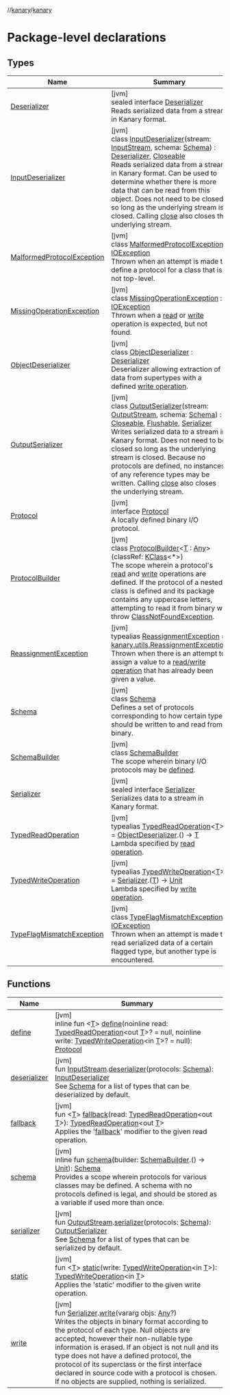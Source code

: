 //[kanary](../../index.md)/[kanary](index.md)

# Package-level declarations

## Types

| Name | Summary |
|---|---|
| [Deserializer](-deserializer/index.md) | [jvm]<br>sealed interface [Deserializer](-deserializer/index.md)<br>Reads serialized data from a stream in Kanary format. |
| [InputDeserializer](-input-deserializer/index.md) | [jvm]<br>class [InputDeserializer](-input-deserializer/index.md)(stream: [InputStream](https://docs.oracle.com/javase/8/docs/api/java/io/InputStream.html), schema: [Schema](-schema/index.md)) : [Deserializer](-deserializer/index.md), [Closeable](https://docs.oracle.com/javase/8/docs/api/java/io/Closeable.html)<br>Reads serialized data from a stream in Kanary format. Can be used to determine whether there is more data that can be read from this object. Does not need to be closed so long as the underlying stream is closed. Calling [close](-input-deserializer/close.md) also closes the underlying stream. |
| [MalformedProtocolException](-malformed-protocol-exception/index.md) | [jvm]<br>class [MalformedProtocolException](-malformed-protocol-exception/index.md) : [IOException](https://docs.oracle.com/javase/8/docs/api/java/io/IOException.html)<br>Thrown when an attempt is made to define a protocol for a class that is not top-level. |
| [MissingOperationException](-missing-operation-exception/index.md) | [jvm]<br>class [MissingOperationException](-missing-operation-exception/index.md) : [IOException](https://docs.oracle.com/javase/8/docs/api/java/io/IOException.html)<br>Thrown when a [read](-protocol-builder/read.md) or [write](-protocol-builder/write.md) operation is expected, but not found. |
| [ObjectDeserializer](-object-deserializer/index.md) | [jvm]<br>class [ObjectDeserializer](-object-deserializer/index.md) : [Deserializer](-deserializer/index.md)<br>Deserializer allowing extraction of data from supertypes with a defined [write operation](-protocol-builder/write.md). |
| [OutputSerializer](-output-serializer/index.md) | [jvm]<br>class [OutputSerializer](-output-serializer/index.md)(stream: [OutputStream](https://docs.oracle.com/javase/8/docs/api/java/io/OutputStream.html), schema: [Schema](-schema/index.md)) : [Closeable](https://docs.oracle.com/javase/8/docs/api/java/io/Closeable.html), [Flushable](https://docs.oracle.com/javase/8/docs/api/java/io/Flushable.html), [Serializer](-serializer/index.md)<br>Writes serialized data to a stream in Kanary format. Does not need to be closed so long as the underlying stream is closed. Because no protocols are defined, no instances of any reference types may be written. Calling [close](-output-serializer/close.md) also closes the underlying stream. |
| [Protocol](-protocol/index.md) | [jvm]<br>interface [Protocol](-protocol/index.md)<br>A locally defined binary I/O protocol. |
| [ProtocolBuilder](-protocol-builder/index.md) | [jvm]<br>class [ProtocolBuilder](-protocol-builder/index.md)&lt;[T](-protocol-builder/index.md) : [Any](https://kotlinlang.org/api/latest/jvm/stdlib/kotlin/-any/index.html)&gt;(classRef: [KClass](https://kotlinlang.org/api/latest/jvm/stdlib/kotlin.reflect/-k-class/index.html)&lt;*&gt;)<br>The scope wherein a protocol's [read](-protocol-builder/read.md) and [write](-protocol-builder/write.md) operations are defined. If the protocol of a nested class is defined and its package contains any uppercase letters, attempting to read it from binary will throw [ClassNotFoundException](https://docs.oracle.com/javase/8/docs/api/java/lang/ClassNotFoundException.html). |
| [ReassignmentException](-reassignment-exception/index.md) | [jvm]<br>typealias [ReassignmentException](-reassignment-exception/index.md) = [kanary.utils.ReassignmentException](../kanary.utils/-reassignment-exception/index.md)<br>Thrown when there is an attempt to assign a value to a [read/write operation](-protocol-builder/index.md) that has already been given a value. |
| [Schema](-schema/index.md) | [jvm]<br>class [Schema](-schema/index.md)<br>Defines a set of protocols corresponding to how certain types should be written to and read from binary. |
| [SchemaBuilder](-schema-builder/index.md) | [jvm]<br>class [SchemaBuilder](-schema-builder/index.md)<br>The scope wherein binary I/O protocols may be [defined](-schema-builder/define.md). |
| [Serializer](-serializer/index.md) | [jvm]<br>sealed interface [Serializer](-serializer/index.md)<br>Serializes data to a stream in Kanary format. |
| [TypedReadOperation](-typed-read-operation/index.md) | [jvm]<br>typealias [TypedReadOperation](-typed-read-operation/index.md)&lt;[T](-typed-read-operation/index.md)&gt; = [ObjectDeserializer](-object-deserializer/index.md).() -&gt; [T](-typed-read-operation/index.md)<br>Lambda specified by [read operation](-protocol-builder/read.md). |
| [TypedWriteOperation](-typed-write-operation/index.md) | [jvm]<br>typealias [TypedWriteOperation](-typed-write-operation/index.md)&lt;[T](-typed-write-operation/index.md)&gt; = [Serializer](-serializer/index.md).([T](-typed-write-operation/index.md)) -&gt; [Unit](https://kotlinlang.org/api/latest/jvm/stdlib/kotlin/-unit/index.html)<br>Lambda specified by [write operation](-protocol-builder/index.md). |
| [TypeFlagMismatchException](-type-flag-mismatch-exception/index.md) | [jvm]<br>class [TypeFlagMismatchException](-type-flag-mismatch-exception/index.md) : [IOException](https://docs.oracle.com/javase/8/docs/api/java/io/IOException.html)<br>Thrown when an attempt is made to read serialized data of a certain flagged type, but another type is encountered. |

## Functions

| Name | Summary |
|---|---|
| [define](define.md) | [jvm]<br>inline fun &lt;[T](define.md)&gt; [define](define.md)(noinline read: [TypedReadOperation](-typed-read-operation/index.md)&lt;out [T](define.md)&gt;? = null, noinline write: [TypedWriteOperation](-typed-write-operation/index.md)&lt;in [T](define.md)&gt;? = null): [Protocol](-protocol/index.md) |
| [deserializer](deserializer.md) | [jvm]<br>fun [InputStream](https://docs.oracle.com/javase/8/docs/api/java/io/InputStream.html).[deserializer](deserializer.md)(protocols: [Schema](-schema/index.md)): [InputDeserializer](-input-deserializer/index.md)<br>See [Schema](-schema/index.md) for a list of types that can be deserialized by default. |
| [fallback](fallback.md) | [jvm]<br>fun &lt;[T](fallback.md)&gt; [fallback](fallback.md)(read: [TypedReadOperation](-typed-read-operation/index.md)&lt;out [T](fallback.md)&gt;): [TypedReadOperation](-typed-read-operation/index.md)&lt;out [T](fallback.md)&gt;<br>Applies the '[fallback](-protocol-builder/fallback.md)' modifier to the given read operation. |
| [schema](schema.md) | [jvm]<br>inline fun [schema](schema.md)(builder: [SchemaBuilder](-schema-builder/index.md).() -&gt; [Unit](https://kotlinlang.org/api/latest/jvm/stdlib/kotlin/-unit/index.html)): [Schema](-schema/index.md)<br>Provides a scope wherein protocols for various classes may be defined. A schema with no protocols defined is legal, and should be stored as a variable if used more than once. |
| [serializer](serializer.md) | [jvm]<br>fun [OutputStream](https://docs.oracle.com/javase/8/docs/api/java/io/OutputStream.html).[serializer](serializer.md)(protocols: [Schema](-schema/index.md)): [OutputSerializer](-output-serializer/index.md)<br>See [Schema](-schema/index.md) for a list of types that can be serialized by default. |
| [static](static.md) | [jvm]<br>fun &lt;[T](static.md)&gt; [static](static.md)(write: [TypedWriteOperation](-typed-write-operation/index.md)&lt;in [T](static.md)&gt;): [TypedWriteOperation](-typed-write-operation/index.md)&lt;in [T](static.md)&gt;<br>Applies the 'static' modifier to the given write operation. |
| [write](write.md) | [jvm]<br>fun [Serializer](-serializer/index.md).[write](write.md)(vararg objs: [Any](https://kotlinlang.org/api/latest/jvm/stdlib/kotlin/-any/index.html)?)<br>Writes the objects in binary format according to the protocol of each type. Null objects are accepted, however their non-nullable type information is erased. If an object is not null and its type does not have a defined protocol, the protocol of its superclass or the first interface declared in source code with a protocol is chosen. If no objects are supplied, nothing is serialized. |
